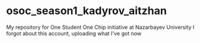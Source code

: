 # osoc_season1_kadyrov_aitzhan
My repository for One Student One Chip initiative at Nazarbayev University
I forgot about this account, uploading what I've got now
